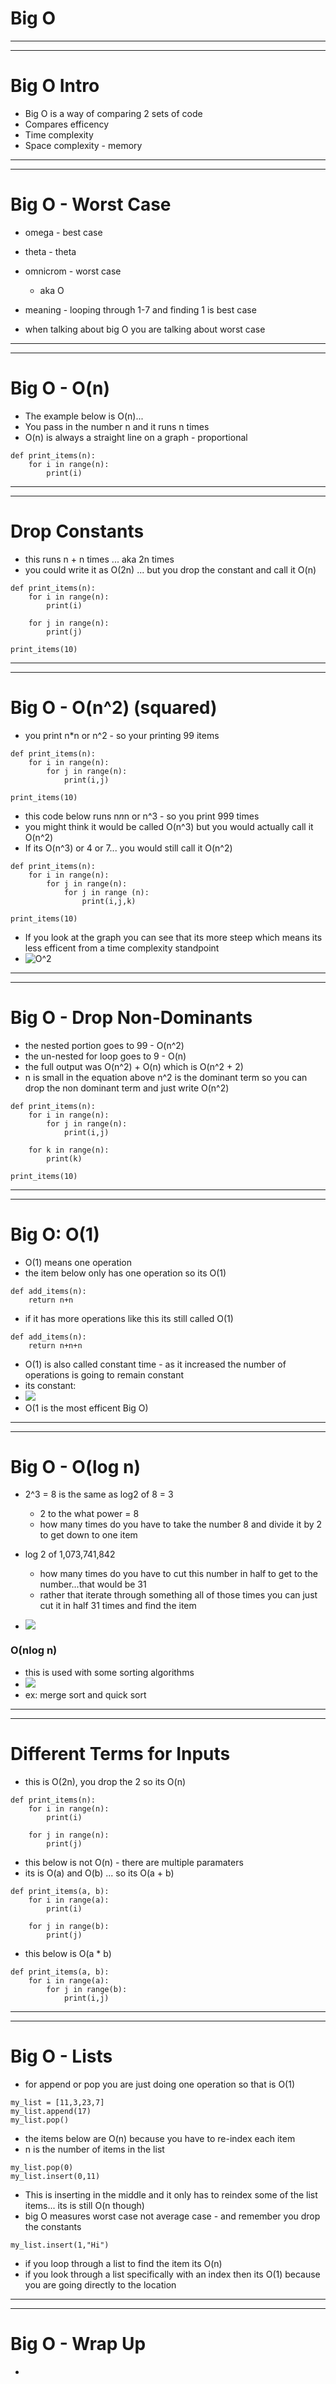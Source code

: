 # Big O
***
***
# Big O Intro
* Big O is a way of comparing 2 sets of code
* Compares efficency 
* Time complexity 
* Space complexity - memory 

***
***
# Big O - Worst Case
* omega - best case
* theta - theta
* omnicrom - worst case
  * aka O

* meaning - looping through 1-7 and finding 1 is best case
* when talking about big O you are talking about worst case

***
***
# Big O - O(n)
* The example below is O(n)...
* You pass in the number n and it runs n times
* O(n) is always a straight line on a graph  - proportional 

```
def print_items(n):
    for i in range(n):
        print(i)
```

***
***
# Drop Constants
* this runs n + n times ... aka 2n times
* you could write it as O(2n) ... but you drop the constant and call it O(n)

```
def print_items(n):
    for i in range(n):
        print(i)

    for j in range(n):
        print(j)

print_items(10)
```

***
***
# Big O - O(n^2) (squared)
* you print n*n or n^2  - so your printing 99 items
```
def print_items(n):
    for i in range(n):
        for j in range(n):
            print(i,j)

print_items(10)
```
* this code below runs n*n*n or n^3 - so you print 999 times
* you might think it would be called O(n^3) but you would actually call it O(n^2)
* If its O(n^3) or 4 or 7... you would still call it O(n^2)
```
def print_items(n):
    for i in range(n):
        for j in range(n):
            for j in range (n):
                print(i,j,k)

print_items(10)
```
* If you look at the graph you can see that its more steep which means its less efficent from a time complexity standpoint
* ![O^2](../images/O^2.png)

***
***
# Big O - Drop Non-Dominants
* the nested portion goes to 99 - O(n^2)
* the un-nested for loop goes to 9 - O(n)
* the full output was O(n^2) + O(n) which is O(n^2 + 2)
* n is small in the equation above n^2 is the dominant term so you can drop the non dominant term and just write O(n^2)

```
def print_items(n):
    for i in range(n):
        for j in range(n):
            print(i,j)

    for k in range(n):
        print(k)

print_items(10)
```
***
***
# Big O: O(1)
* O(1) means one operation
* the item below only has one operation so its O(1)
```
def add_items(n):
    return n+n
```
* if it has more operations like this its still called O(1)
```
def add_items(n):
    return n+n+n
```
* O(1) is also called constant time - as it increased the number of operations is going to remain constant
* its constant:
* ![](../images/O(1).png)
* O(1 is the most efficent Big O)

***
***
# Big O - O(log n)
* 2^3 = 8 is the same as log2 of 8 = 3
  * 2 to the what power = 8
  * how many times do you have to take the number 8 and divide it by 2 to get down to one item

*  log 2 of 1,073,741,842
   *  how many times do you have to cut this number in half to get to the number...that would be 31
   *  rather that iterate through something all of those times you can just cut it in half 31 times and find the item
* ![](../images/O(log%20n).png)

### O(nlog n)
* this is used with some sorting algorithms
* ![](../images/O(nlog%20n).png)
* ex: merge sort and quick sort

***
***
# Different Terms for Inputs

* this is O(2n), you drop the 2 so its O(n)
```
def print_items(n):
    for i in range(n):
        print(i)

    for j in range(n):
        print(j)
```
* this below is not O(n) - there are multiple paramaters
* its is O(a) and O(b) ... so its O(a + b)
```
def print_items(a, b):
    for i in range(a):
        print(i)

    for j in range(b):
        print(j)
```
* this below is O(a * b)
```
def print_items(a, b):
    for i in range(a):
        for j in range(b):
            print(i,j)
```

***
***
# Big O - Lists

* for append or pop you are just doing one operation so that is O(1)
```
my_list = [11,3,23,7]
my_list.append(17)
my_list.pop()
```
* the items below are O(n) because you have to re-index each item
* n is the number of items in the list
```
my_list.pop(0)
my_list.insert(0,11)
```
* This is inserting in the middle and it only has to reindex some of the list items... its is still O(n though)
* big O measures worst case not average case - and remember you drop the constants
```
my_list.insert(1,"Hi")
```
* if you loop through a list to find the item its O(n)
* if you look through a list specifically with an index then its O(1)  because you are going directly to the location

***
***
# Big O - Wrap Up
* 